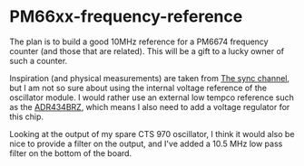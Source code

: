 # PM66xx-frequency-reference

The plan is to build a good 10MHz reference for a PM6674 frequency counter (and those that are related).
This will be a gift to a lucky owner of such a counter.

Inspiration (and physical measurements) are taken from [The sync channel](https://syncchannel.blogspot.com/2016/04/flukephilips-pm66xx-frequency-counter.html),
but I am not so sure about using the internal voltage reference of the oscillator module. I would rather use an external low tempco 
reference such as the [ADR434BRZ](https://www.analog.com/en/products/adr434.html), which means I also need to add
a voltage regulator for this chip.

Looking at the output of my spare CTS 970 oscillator, I think it would also be nice to provide 
a filter on the output, and I've added a 10.5 MHz low pass filter on the bottom of the board.